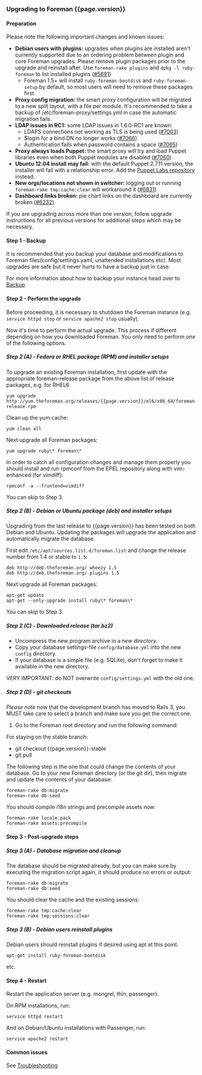 ### Upgrading to Foreman {{page.version}}

#### Preparation

Please note the following important changes and known issues:

* **Debian users with plugins:** upgrades when plugins are installed aren't
  currently supported due to an ordering problem between plugin and core
  Foreman upgrades.  Please remove plugin packages prior to the upgrade and
  reinstall after.  Use `foreman-rake plugins` and `dpkg -l ruby-foreman` to
  list installed plugins ([#5691](http://projects.theforeman.org/issues/5691))
  * Foreman 1.5+ will install `ruby-foreman-bootdisk` and `ruby-foreman-setup`
    by default, so most users will need to remove these packages first.
* **Proxy config migration:** the smart proxy configuration will be migrated
  to a new split layout, with a file per module.  It's recommended to take a
  backup of /etc/foreman-proxy/settings.yml in case the automatic migration
  fails.
* **LDAP issues in RC1:** some LDAP issues in 1.6.0-RC1 are known:
  * LDAPS connections not working as TLS is being used
    ([#7003](http://projects.theforeman.org/issues/7003))
  * $login for a bind DN no longer works
    ([#7066](http://projects.theforeman.org/issues/7066))
  * Authentication fails when password contains a space
    ([#7065](http://projects.theforeman.org/issues/7065))
* **Proxy always loads Puppet:** the smart proxy will try and load Puppet
  libraries even when both Puppet modules are disabled
  ([#7060](http://projects.theforeman.org/issues/7060))
* **Ubuntu 12.04 install may fail:** with the default Puppet 2.7.11 version,
  the installer will fail with a relationship error.  Add the [Puppet Labs
  repository](https://docs.puppetlabs.com/guides/install_puppet/install_debian_ubuntu.html)
  instead.
* **New orgs/locations not shown in switcher:** logging out or running
  `foreman-rake tmp:cache:clear` will workaround it
  ([#6831](http://projects.theforeman.org/issues/6831))
* **Dashboard links broken:** pie chart links on the dashboard are currently
  broken ([#6232](http://projects.theforeman.org/issues/6232))

If you are upgrading across more than one version, follow upgrade
instructions for all previous versions for additional steps which may be
necessary.

#### Step 1 - Backup

It is recommended that you backup your database and modifications to Foreman
files(config/settings.yaml, unattended installations etc).  Most upgrades are
safe but it never hurts to have a backup just in case.

For more information about how to backup your instance head over to
[Backup](manuals/{{page.version}}/index.html#5.5.1Backup)

#### Step 2 - Perform the upgrade

Before proceeding, it is necessary to shutdown the Foreman instance (e.g.
`service httpd stop` or `service apache2 stop` usually).

Now it's time to perform the actual upgrade.  This process if different
depending on how you downloaded Foreman.  You only need to perform *one* of
the following options.

##### Step 2 (A) - Fedora or RHEL package (RPM) and installer setups

To upgrade an existing Foreman installation, first update with the
appropriate foreman-release package from the above list of release packages,
e.g. for RHEL6

    yum upgrade http://yum.theforeman.org/releases/{{page.version}}/el6/x86_64/foreman-release.rpm

Clean up the yum cache:

    yum clean all

Next upgrade all Foreman packages:

    yum upgrade ruby\* foreman\*

In order to catch all configuration changes and manage them properly you should install and run
rpmconf from the EPEL repository along with vim-enhanced (for vimdiff):

    rpmconf -a --frontend=vimdiff

You can skip to Step 3.

##### Step 2 (B) - Debian or Ubuntu package (deb) and installer setups

Upgrading from the last release to {{page.version}} has been tested on both
Debian and Ubuntu. Updating the packages will upgrade the application and
automatically migrate the database.

First edit `/etc/apt/sources.list.d/foreman.list` and change the release
number from 1.4 or stable to `1.5`:

    deb http://deb.theforeman.org/ wheezy 1.5
    deb http://deb.theforeman.org/ plugins 1.5

Next upgrade all Foreman packages:

    apt-get update
    apt-get --only-upgrade install ruby\* foreman\*

You can skip to Step 3.

##### Step 2 (C) - Downloaded release (tar.bz2)

- Uncompress the new program archive in a *new directory*.
- Copy your database settings-file `config/database.yml` into the new `config` directory.
- If your database is a simple file (e.g. SQLite), don't forget to make it available in the new directory.

VERY IMPORTANT: do NOT overwrite `config/settings.yml` with the old one.

##### Step 2 (D) - git checkouts

*Please note* now that the development branch has moved to Rails 3, you MUST
take care to select a branch and make sure you get the correct one.

1. Go to the Foreman root directory and run the following command:

For staying on the stable branch:

- git checkout {{page.version}}-stable
- git pull

The following step is the one that could change the contents of your database.
Go to your new Foreman directory (or the git dir), then migrate and update the
contents of your database:

    foreman-rake db:migrate
    foreman-rake db:seed

You should compile i18n strings and precompile assets now:

    foreman-rake locale:pack
    foreman-rake assets:precompile

#### Step 3 - Post-upgrade steps

##### Step 3 (A) - Database migration and cleanup

The database should be migrated already, but you can make sure by executing the
migration script again, it should produce no errors or output:

    foreman-rake db:migrate
    foreman-rake db:seed

You should clear the cache and the existing sessions:

    foreman-rake tmp:cache:clear
    foreman-rake tmp:sessions:clear

##### Step 3 (B) - Debian users reinstall plugins

Debian users should reinstall plugins if desired using apt at this point.

    apt-get install ruby-foreman-bootdisk

etc.

#### Step 4 - Restart

Restart the application server (e.g. mongrel, thin, passenger).

On RPM installations, run:

    service httpd restart

And on Debian/Ubuntu installations with Passenger, run:

    service apache2 restart

#### Common issues

See
[Troubleshooting](http://projects.theforeman.org/projects/foreman/wiki/Troubleshooting)
